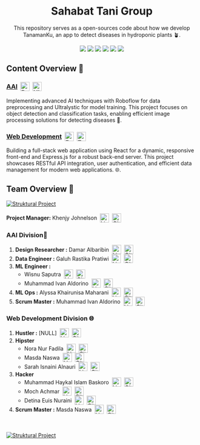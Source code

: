 <h1 align="center">Sahabat Tani Group</h1>
<p align="center">This repository serves as a open-sources code about how we develop TanamanKu, an app to detect diseases in hydroponic plants 🪴.</p>

<div align="center">
  <img src="https://img.shields.io/badge/python-3670A0?style=for-the-badge&logo=python&logoColor=ffdd54">
  <img src="https://img.shields.io/badge/roboflow-%236706CE?style=for-the-badge&logo=roboflow">
  <img src="https://img.shields.io/badge/TensorFlow-%23FF6F00?style=for-the-badge&logo=tensorflow&logoColor=white">
  <img src="https://img.shields.io/badge/pytorch-%23EE4C2C?style=for-the-badge&logo=pytorch&logoColor=white">
  <img src="https://img.shields.io/badge/react-%2361DAFB?style=for-the-badge&logo=react&logoColor=black">
  <img src="https://img.shields.io/badge/Express%20Js-%23000000?style=for-the-badge&logo=express">

</div>

<h2>Content Overview 📑</h2>
<h3>
  <div style="display: flex; align-items: center;">
    <span><a href="https://github.com/valselt/sahabat-tani-group/tree/main/AI">AAI</a></span>
    <a href="https://roboflow.com/">
        <img src="https://i.imgur.com/mRQt6gz.png" alt="Roboflow" style="height: 24px; margin-left: 8px;">
    </a>
    <a href="https://github.com/ultralytics/ultralytics">
        <img src="https://i.imgur.com/GQaQLVL.png" alt="Ultralytics" style="height: 24px; margin-left: 8px;">
    </a>
  </div>
</h3>

<p>Implementing advanced AI techniques with Roboflow for data preprocessing and Ultralystic for model training. This project focuses on object detection and classification tasks, enabling efficient image processing solutions for detecting diseases 🤖.</p>

<h3>
  <div style="display: flex; align-items: center;">
    <span><a href="https://github.com/valselt/sahabat-tani-group/tree/main/Web%20Development">Web Development</a></span>
    <a href="https://react.dev/">
        <img src="https://i.imgur.com/8jvfdzx.png" alt="React" style="height: 24px; margin-left: 8px;">
    </a>
    <a href="https://expressjs.com/">
        <img src="https://i.imgur.com/CR8pRZB.png" alt="Express JS" style="height: 24px; margin-left: 8px;">
    </a>
  </div>
</h3>


<p>Building a full-stack web application using React for a dynamic, responsive front-end and Express.js for a robust back-end server. This project showcases RESTful API integration, user authentication, and efficient data management for modern web applications. 🌐.</p>


<h2>Team Overview 👥</h2>

<div style="display: flex; align-items: center;">
  <a href="https://www.linkedin.com/company/sahabat-tani-group/">
    <img src="https://i.imgur.com/efXeH2V.png" alt="Struktural Project">
  </a>
</div>

</br>

<div style="display: flex; align-items: center; gap: 8px;">
  <span><strong>Project Manager:</strong> Khenjy Johnelson</span>
  <a href="https://www.linkedin.com/in/khenjyjohnelson/">
      <img src="https://skillicons.dev/icons?i=linkedin" alt="LinkedIn" style="height: 24px;">
  </a>
  <a href="https://github.com/khenjyjohnelson">
      <img src="https://skillicons.dev/icons?i=github" alt="GitHub" style="height: 24px;">
  </a>
</div>

<h3>AAI Division🤖</h3>

<ol>
  <li>
    <div style="display: flex; align-items: center; gap: 8px;">
      <span><strong>Design Researcher :</strong> Damar Albaribin</span>
      <a href="https://www.linkedin.com/in/damar-albaribin/">
          <img src="https://skillicons.dev/icons?i=linkedin" alt="LinkedIn" style="height: 24px;">
      </a>
      <a href="https://github.com/damarsimple">
          <img src="https://skillicons.dev/icons?i=github" alt="GitHub" style="height: 24px;">
      </a>
    </div>
  </li>
  <li>
    <div style="display: flex; align-items: center; gap: 8px;">
      <span><strong>Data Engineer :</strong> Galuh Rastika Pratiwi</span>
      <a href="https://www.linkedin.com/in/galuh-rastika/">
          <img src="https://skillicons.dev/icons?i=linkedin" alt="LinkedIn" style="height: 24px;">
      </a>
      <a href="https://github.com/galuhRastika">
          <img src="https://skillicons.dev/icons?i=github" alt="GitHub" style="height: 24px;">
      </a>
    </div>
  </li>
  <li><strong>ML Engineer :</strong>
    <ul>
      <li>
        <div style="display: flex; align-items: center; gap: 8px;">
          <span>Wisnu Saputra</span>
            <a href="https://www.linkedin.com/in/wisnu-saputra/">
                <img src="https://skillicons.dev/icons?i=linkedin" alt="LinkedIn" style="height: 24px;">
            </a>
            <a href="https://github.com/wisnuwiry">
                <img src="https://skillicons.dev/icons?i=github" alt="GitHub" style="height: 24px;">
            </a>
        </div>
      </li>
      <li>
        <div style="display: flex; align-items: center; gap: 8px;">
          <span>Muhammad Ivan Aldorino</span>
          <a href="https://www.linkedin.com/in/muhammadivanaldorino/">
              <img src="https://skillicons.dev/icons?i=linkedin" alt="LinkedIn" style="height: 24px;">
          </a>
          <a href="https://github.com/valselt">
              <img src="https://skillicons.dev/icons?i=github" alt="GitHub" style="height: 24px;">
          </a>
        </div>
      </li>
    </ul>
    
  </li>
  <li>
    <div style="display: flex; align-items: center; gap: 8px;">
      <span><strong>ML Ops :</strong> Alyssa Khairunisa Maharani</span>
      <a href="https://www.linkedin.com/in/alyssa-khairunisa-maharani-b07987307/">
          <img src="https://skillicons.dev/icons?i=linkedin" alt="LinkedIn" style="height: 24px;">
      </a>
      <a href="https://github.com/wisnuwiry">
          <img src="https://skillicons.dev/icons?i=github" alt="GitHub" style="height: 24px;">
      </a>
    </div>
  </li>
  <li>
    <div style="display: flex; align-items: center; gap: 8px;">
      <span><strong>Scrum Master :</strong> Muhammad Ivan Aldorino</span>
      <a href="https://www.linkedin.com/in/muhammadivanaldorino/">
          <img src="https://skillicons.dev/icons?i=linkedin" alt="LinkedIn" style="height: 24px;">
      </a>
      <a href="https://github.com/valselt">
          <img src="https://skillicons.dev/icons?i=github" alt="GitHub" style="height: 24px;">
      </a>
    </div>
  </li>
</ol>

<h3>Web Development Division 🌐</h3>

<ol>
  <li>
    <div style="display: flex; align-items: center; gap: 8px;">
      <span><strong>Hustler :</strong> [NULL]</span>
      <a href="https://www.linkedin.com">
          <img src="https://skillicons.dev/icons?i=linkedin" alt="LinkedIn" style="height: 24px;">
      </a>
      <a href="https://github.com">
          <img src="https://skillicons.dev/icons?i=github" alt="GitHub" style="height: 24px;">
      </a>
  </li>
  <li><strong>Hipster</strong>
    <ul>
      <li>
        <div style="display: flex; align-items: center; gap: 8px;">
          <span>Nora Nur Fadila</span>
          <a href="https://www.linkedin.com/in/nora-nur-fadila-3579a522b/">
              <img src="https://skillicons.dev/icons?i=linkedin" alt="LinkedIn" style="height: 24px;">
          </a>
          <a href="https://github.com/noranur123">
              <img src="https://skillicons.dev/icons?i=github" alt="GitHub" style="height: 24px;">
          </a>
        </div>
      </li>
      <li>
        <div style="display: flex; align-items: center; gap: 8px;">
          <span>Masda Naswa</span>
          <a href="https://www.linkedin.com/in/masda-naswa/">
              <img src="https://skillicons.dev/icons?i=linkedin" alt="LinkedIn" style="height: 24px;">
          </a>
          <a href="https://github.com/MasdaNaswa">
              <img src="https://skillicons.dev/icons?i=github" alt="GitHub" style="height: 24px;">
          </a>
        </div>
      </li>
      <li>
        <div style="display: flex; align-items: center; gap: 8px;">
          <span>Sarah Isnaini Alnauri</span>
          <a href="https://www.linkedin.com/in/sarah-isnaini-alnauri-0a1593322/">
              <img src="https://skillicons.dev/icons?i=linkedin" alt="LinkedIn" style="height: 24px;">
          </a>
          <a href="https://github.com/sarahalnr">
              <img src="https://skillicons.dev/icons?i=github" alt="GitHub" style="height: 24px;">
          </a>
        </div>
      </li>
    </ul>
  </li>
  <li><strong>Hacker</strong>
    <ul>
      <li>
        <div style="display: flex; align-items: center; gap: 8px;">
          <span>Muhammad Haykal Islam Baskoro</span>
          <a href="https://www.linkedin.com/in/muhammad-haykal-islam-baskoro-baskoro-7b6154250/">
              <img src="https://skillicons.dev/icons?i=linkedin" alt="LinkedIn" style="height: 24px;">
          </a>
          <a href="https://github.com/Ekahh">
              <img src="https://skillicons.dev/icons?i=github" alt="GitHub" style="height: 24px;">
          </a>
        </div>
      </li>
      <li>
        <div style="display: flex; align-items: center; gap: 8px;">
          <span>Moch Achmar</span>
          <a href="https://www.linkedin.com/in/moch-achmar/">
              <img src="https://skillicons.dev/icons?i=linkedin" alt="LinkedIn" style="height: 24px;">
          </a>
          <a href="https://github.com/mochachmar">
              <img src="https://skillicons.dev/icons?i=github" alt="GitHub" style="height: 24px;">
          </a>
        </div>
      </li>
      <li>
        <div style="display: flex; align-items: center; gap: 8px;">
          <span>Detina Euis Nuraini</span>
          <a href="https://www.linkedin.com/in/detinaeuisuraini/">
              <img src="https://skillicons.dev/icons?i=linkedin" alt="LinkedIn" style="height: 24px;">
          </a>
          <a href="https://github.com/DetinaEuis">
              <img src="https://skillicons.dev/icons?i=github" alt="GitHub" style="height: 24px;">
          </a>
        </div>
      </li>
    </ul>
  </li>
  
  <li>
    <div style="display: flex; align-items: center; gap: 8px;">
      <span><strong>Scrum Master :</strong> Masda Naswa</span>
      <a href="https://www.linkedin.com/in/masda-naswa/">
          <img src="https://skillicons.dev/icons?i=linkedin" alt="LinkedIn" style="height: 24px;">
      </a>
      <a href="https://github.com/MasdaNaswa">
          <img src="https://skillicons.dev/icons?i=github" alt="GitHub" style="height: 24px;">
      </a>
    </div>
  </li>
</ol>

</br>
</br>

<div style="display: flex; align-items: center;">
  <a href="https://www.linkedin.com/company/sahabat-tani-group/">
    <img src="https://i.imgur.com/BAu0r90.png" alt="Struktural Project">
  </a>
</div>